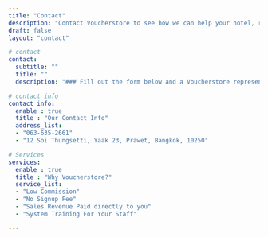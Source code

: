 ```yaml
---
title: "Contact"
description: "Contact Voucherstore to see how we can help your hotel, restaurant, golf course, spa or clinic sell more gift vouchers online."
draft: false
layout: "contact"

# contact
contact:
  subtitle: ""
  title: ""
  description: "### Fill out the form below and a Voucherstore representative <br>will be in touch as soon as possible."

# contact info
contact_info:
  enable : true
  title : "Our Contact Info"
  address_list:
  - "063-635-2661"
  - "12 Soi Thungsetti, Yaak 23, Prawet, Bangkok, 10250"

# Services
services:
  enable : true
  title : "Why Voucherstore?"
  service_list:
  - "Low Commission"
  - "No Signup Fee"
  - "Sales Revenue Paid directly to you"
  - "System Training For Your Staff"

---
```

